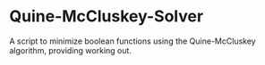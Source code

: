 # Quine-McCluskey-Solver
A script to minimize boolean functions using the Quine-McCluskey algorithm, providing working out.
